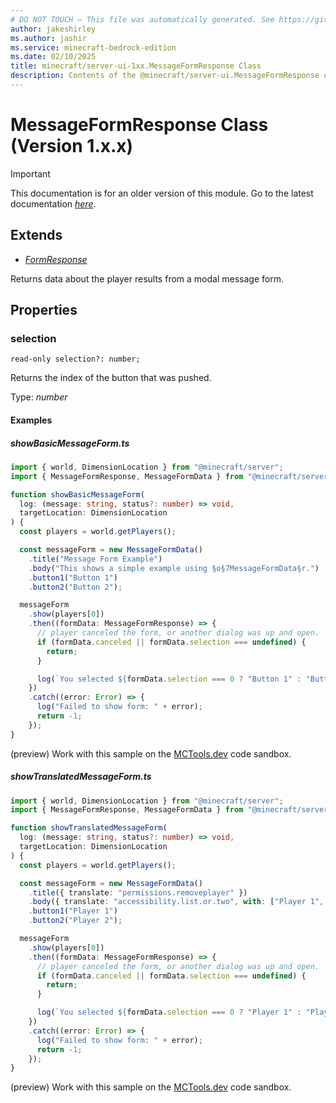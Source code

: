 ```yaml
---
# DO NOT TOUCH — This file was automatically generated. See https://github.com/mojang/minecraftapidocsgenerator to modify descriptions, examples, etc.
author: jakeshirley
ms.author: jashir
ms.service: minecraft-bedrock-edition
ms.date: 02/10/2025
title: minecraft/server-ui-1xx.MessageFormResponse Class
description: Contents of the @minecraft/server-ui.MessageFormResponse class (Version 1.x.x).
---
```

# MessageFormResponse Class (Version 1.x.x)

> [!IMPORTANT]
> This documentation is for an older version of this module. Go to the latest documentation [*here*](../../../scriptapi/minecraft/server-ui/MessageFormResponse.md).

## Extends
- [*FormResponse*](FormResponse.md)

Returns data about the player results from a modal message form.

## Properties

### **selection**
`read-only selection?: number;`

Returns the index of the button that was pushed.

Type: *number*

#### Examples

##### ***showBasicMessageForm.ts***

```typescript
import { world, DimensionLocation } from "@minecraft/server";
import { MessageFormResponse, MessageFormData } from "@minecraft/server-ui";

function showBasicMessageForm(
  log: (message: string, status?: number) => void,
  targetLocation: DimensionLocation
) {
  const players = world.getPlayers();

  const messageForm = new MessageFormData()
    .title("Message Form Example")
    .body("This shows a simple example using §o§7MessageFormData§r.")
    .button1("Button 1")
    .button2("Button 2");

  messageForm
    .show(players[0])
    .then((formData: MessageFormResponse) => {
      // player canceled the form, or another dialog was up and open.
      if (formData.canceled || formData.selection === undefined) {
        return;
      }

      log(`You selected ${formData.selection === 0 ? "Button 1" : "Button 2"}`);
    })
    .catch((error: Error) => {
      log("Failed to show form: " + error);
      return -1;
    });
}
```

(preview) Work with this sample on the [MCTools.dev](https://mctools.dev/?open=gp/showBasicMessageForm.ts) code sandbox.

##### ***showTranslatedMessageForm.ts***

```typescript
import { world, DimensionLocation } from "@minecraft/server";
import { MessageFormResponse, MessageFormData } from "@minecraft/server-ui";

function showTranslatedMessageForm(
  log: (message: string, status?: number) => void,
  targetLocation: DimensionLocation
) {
  const players = world.getPlayers();

  const messageForm = new MessageFormData()
    .title({ translate: "permissions.removeplayer" })
    .body({ translate: "accessibility.list.or.two", with: ["Player 1", "Player 2"] })
    .button1("Player 1")
    .button2("Player 2");

  messageForm
    .show(players[0])
    .then((formData: MessageFormResponse) => {
      // player canceled the form, or another dialog was up and open.
      if (formData.canceled || formData.selection === undefined) {
        return;
      }

      log(`You selected ${formData.selection === 0 ? "Player 1" : "Player 2"}`);
    })
    .catch((error: Error) => {
      log("Failed to show form: " + error);
      return -1;
    });
}
```

(preview) Work with this sample on the [MCTools.dev](https://mctools.dev/?open=gp/showTranslatedMessageForm.ts) code sandbox.
